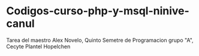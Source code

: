 # Codigos-curso-php-y-msql-ninive-canul
Tarea del maestro Alex Novelo, Quinto Semetre de Programacion grupo "A", Cecyte Plantel Hopelchen
